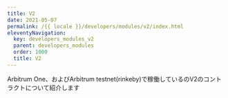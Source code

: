 ```yaml
---
title: V2
date: 2021-05-07
permalink: /{{ locale }}/developers/modules/v2/index.html
eleventyNavigation:
  key: developers_modules_v2
  parent: developers_modules
  order: 1000
  title: V2
---
```


Arbitrum One、およびArbitrum testnet(rinkeby)で稼働しているのV2のコントラクトについて紹介します
